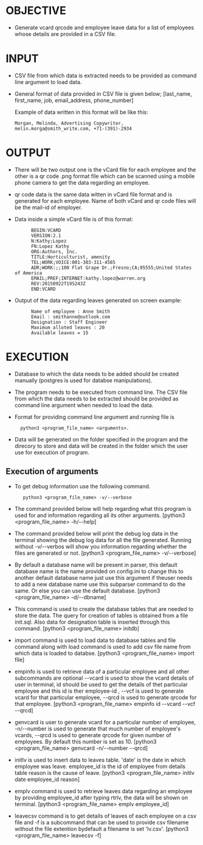 # OBJECTIVE

- Generate vcard qrcode and employee leave data for a list of employees whose details are provided in a CSV file.

# INPUT

- CSV file from which data is extracted needs to be provided as command line argument to load data.

- General format of data provided in CSV file is given below;
    [last_name, first_name, job, email_address, phone_number]
    
    Example of data written in this format will be like this:
    
      Morgan, Melinda, Advertising Copywriter, melin.morga@smith_write.com, +71-(391)-2934
      
# OUTPUT

- There will be two output one is the vCard file for each employee and the other is a qr code .png format file which can be scanned using a mobile phone camera to get the data regarding an employee.
        
- qr code data is the same data witten in vCard file format and is generated for each employee. Name of both vCard and qr code files will be the mail-id of employer.

- Data inside a simple vCard file is of this format:
        
            BEGIN:VCARD
            VERSION:2.1
            N:Kathy;Lopez
            FN:Lopez Kathy
            ORG:Authors, Inc.
            TITLE:Horticulturist, amenity
            TEL;WORK;VOICE:001-383-311-4585
            ADR;WORK:;;100 Flat Grape Dr.;Fresno;CA;95555;United States of America
            EMAIL;PREF;INTERNET:kathy.lopez@warren.org
            REV:20150922T195243Z
            END:VCARD
            
- Output of the data regarding leaves generated on screen example:

            Name of employee : Anne Smith
            Email : smithanne@outlook.com
            Designation : Staff Engineer
            Maximum alloted leaves : 20
            Available leaves = 15 
            
# EXECUTION

- Database to which the data needs to be added should be created manually (postgres is used for databse manipulations).

- The program needs to be executed from command line. The CSV file from which the data needs to be extracted should be provided as command line argument when needed to load the data.

- Format for providing command line argument and running file is 
          
        python3 <program_file_name> <arguments>.

- Data will be generated on the folder specified in the program and the direcory to store and data will be created in the folder which the user use for execution of program.

## Execution of arguments
 
- To get debug information use the following command.

         python3 <program_file_name> -v/--verbose
   
- The command provided below will help regarding what this program is used for and information regarding all its other arguments.
      [python3 <program_file_name> -h/--help] 

- The command provided below will print the debug log data in the terminal showing the debug log data for all the file generated. Running without -v/--verbos will show you       information regarding whether the files are generated or not.
      [python3 <program_file_name> -v/--verbose] 
          
- By default a database name will be present in parser, this default database name is the name provided on config.ini to change this to another default database name just use this argument if theuser needs to add a new database name use this subparser command to do the same. Or else you can use the default database.
      [python3 <program_file_name> -d/--dbname]
      
- This command is used to create the database tables that are needed to store the data. The query for creation of tables is obtained from a file init.sql. Also data for designation table is inserted through this command.
      [python3 <program_file_name> initdb]
      
- import command is used to load data to database tables and file command along with load command is used to add csv file name from which data is loaded to databse.
      [python3 <program_file_name> import file]
      
- empinfo is used to retrieve data of a particular employee and all other subcommands are optional --vcard is used to show the vcard details of user in terminal, id should be used to get the details of thet particular employee and this id is ther employee-id , --vcf is used to generate vcard for that particular employee, --qrcd is used to generate qrcode for that employee.
      [python3 <program_file_name> empinfo id --vcard --vcf --qrcd]
      
- genvcard is user to generate vcard for a particular number of employee, -n/--number is used to generate that much number of employee's vcards, --qrcd is used to generate qrcode for given number of employees. By default this number is set as 10.
      [python3 <program_file_name> genvcard -n/--number --qrcd]
      
- initlv is used to insert data to leaves table. 'date' is the date in which employee was leave. employee_id is the id of employee from details table reason is the cause of leave. 
      [python3 <program_file_name> initlv date employee_id reason]
      
- emplv command is used to retrieve leaves data regarding an employee by providing employee_id after typing rtrlv, the data will be shown on terminal.
      [python3 <program_file_name> emplv employee_id]
      
- leavecsv command is to get details of leaves of each employee on a csv file and -f is a subcommand that can be used to provide csv filename without the file extention bydefault a filename is set 'lv.csv'.
      [python3 <program_file_name> leavecsv -f]










